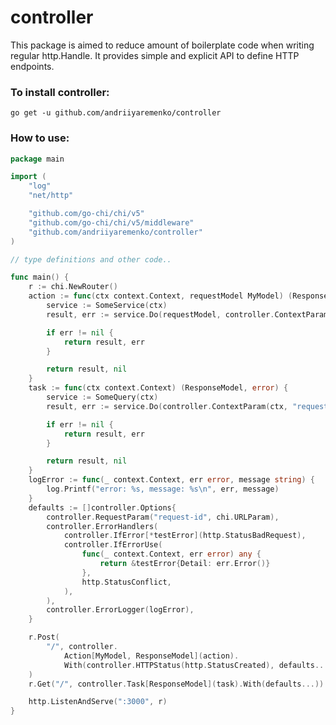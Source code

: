 # controller

This package is aimed to reduce amount of boilerplate code when writing regular http.Handle.
It provides simple and explicit API to define HTTP endpoints.

### To install controller:
`go get -u github.com/andriiyaremenko/controller`

### How to use:
```go
package main

import (
	"log"
	"net/http"

	"github.com/go-chi/chi/v5"
	"github.com/go-chi/chi/v5/middleware"
	"github.com/andriiyaremenko/controller"
)

// type definitions and other code..

func main() {
	r := chi.NewRouter()
	action := func(ctx context.Context, requestModel MyModel) (ResponseModel, error) {
		service := SomeService(ctx)
		result, err := service.Do(requestModel, controller.ContextParam(ctx, "request-id"))

		if err != nil {
			return result, err
		}

		return result, nil
	}
	task := func(ctx context.Context) (ResponseModel, error) {
		service := SomeQuery(ctx)
		result, err := service.Do(controller.ContextParam(ctx, "request-id"))

		if err != nil {
			return result, err
		}

		return result, nil
	}
	logError := func(_ context.Context, err error, message string) {
		log.Printf("error: %s, message: %s\n", err, message)
	}
	defaults := []controller.Options{
		controller.RequestParam("request-id", chi.URLParam),
		controller.ErrorHandlers(
			controller.IfError[*testError](http.StatusBadRequest),
			controller.IfErrorUse(
				func(_ context.Context, err error) any {
					return &testError{Detail: err.Error()}
				},
				http.StatusConflict,
			),
		),
		controller.ErrorLogger(logError),
	}

	r.Post(
		"/", controller.
			Action[MyModel, ResponseModel](action).
			With(controller.HTTPStatus(http.StatusCreated), defaults...),
	)
	r.Get("/", controller.Task[ResponseModel](task).With(defaults...))

	http.ListenAndServe(":3000", r)
}
```
